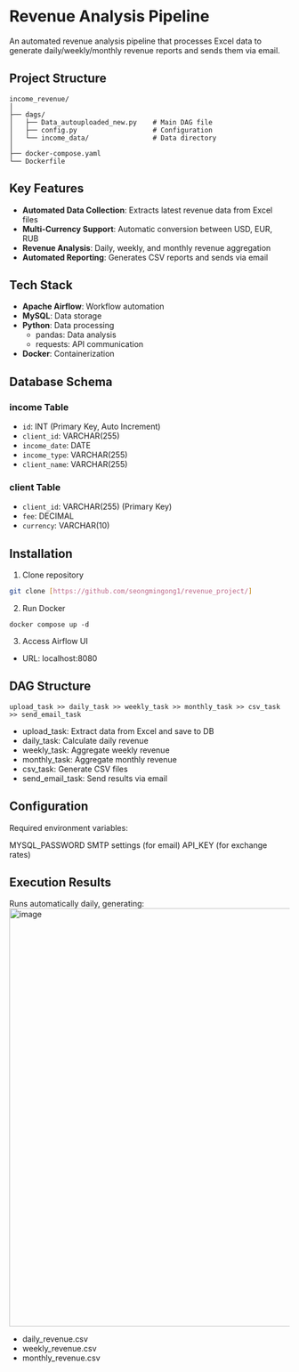 # Revenue Analysis Pipeline

An automated revenue analysis pipeline that processes Excel data to generate daily/weekly/monthly revenue reports and sends them via email.

## Project Structure
```
income_revenue/
│
├── dags/
│   ├── Data_autouploaded_new.py    # Main DAG file
│   ├── config.py                   # Configuration
│   └── income_data/                # Data directory
│
├── docker-compose.yaml
└── Dockerfile
```
## Key Features

- **Automated Data Collection**: Extracts latest revenue data from Excel files
- **Multi-Currency Support**: Automatic conversion between USD, EUR, RUB
- **Revenue Analysis**: Daily, weekly, and monthly revenue aggregation
- **Automated Reporting**: Generates CSV reports and sends via email

## Tech Stack

- **Apache Airflow**: Workflow automation
- **MySQL**: Data storage
- **Python**: Data processing
  - pandas: Data analysis
  - requests: API communication
- **Docker**: Containerization

## Database Schema

### income Table
- `id`: INT (Primary Key, Auto Increment)
- `client_id`: VARCHAR(255)
- `income_date`: DATE
- `income_type`: VARCHAR(255)
- `client_name`: VARCHAR(255)

### client Table
- `client_id`: VARCHAR(255) (Primary Key)
- `fee`: DECIMAL
- `currency`: VARCHAR(10)

## Installation

1. Clone repository
```bash
git clone [https://github.com/seongmingong1/revenue_project/]
```
2. Run Docker
```
docker compose up -d
```
3. Access Airflow UI
* URL: localhost:8080

## DAG Structure
```
upload_task >> daily_task >> weekly_task >> monthly_task >> csv_task >> send_email_task
```
* upload_task: Extract data from Excel and save to DB
* daily_task: Calculate daily revenue
* weekly_task: Aggregate weekly revenue
* monthly_task: Aggregate monthly revenue
* csv_task: Generate CSV files
* send_email_task: Send results via email

## Configuration
Required environment variables:

MYSQL_PASSWORD
SMTP settings (for email)
API_KEY (for exchange rates)

## Execution Results 
Runs automatically daily, generating:
<img width="1196" height="752" alt="image" src="https://github.com/user-attachments/assets/282abe05-8f25-4953-8270-e9c470624898" />
* daily_revenue.csv
* weekly_revenue.csv
* monthly_revenue.csv
